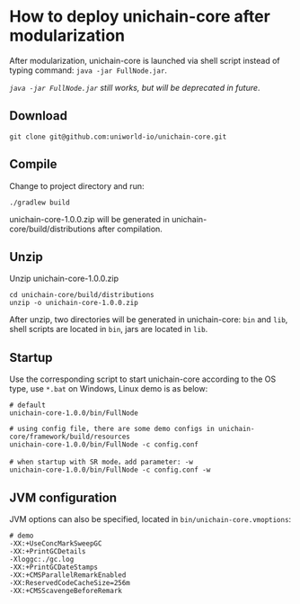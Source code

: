 # How to deploy unichain-core after modularization

After modularization, unichain-core is launched via shell script instead of typing command: `java -jar FullNode.jar`.

*`java -jar FullNode.jar` still works, but will be deprecated in future*.

## Download

```
git clone git@github.com:uniworld-io/unichain-core.git
```

## Compile

Change to project directory and run:
```
./gradlew build
```
unichain-core-1.0.0.zip will be generated in unichain-core/build/distributions after compilation.

## Unzip

Unzip unichain-core-1.0.0.zip
```
cd unichain-core/build/distributions
unzip -o unichain-core-1.0.0.zip
```
After unzip, two directories will be generated in unichain-core: `bin` and `lib`, shell scripts are located in `bin`, jars are located in `lib`.

## Startup

Use the corresponding script to start unichain-core according to the OS type, use `*.bat` on Windows, Linux demo is as below:
```
# default
unichain-core-1.0.0/bin/FullNode

# using config file, there are some demo configs in unichain-core/framework/build/resources
unichain-core-1.0.0/bin/FullNode -c config.conf

# when startup with SR mode，add parameter: -w
unichain-core-1.0.0/bin/FullNode -c config.conf -w
```

## JVM configuration

JVM options can also be specified, located in `bin/unichain-core.vmoptions`:
```
# demo
-XX:+UseConcMarkSweepGC
-XX:+PrintGCDetails
-Xloggc:./gc.log
-XX:+PrintGCDateStamps
-XX:+CMSParallelRemarkEnabled
-XX:ReservedCodeCacheSize=256m
-XX:+CMSScavengeBeforeRemark
```